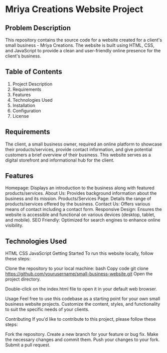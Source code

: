 # Mriya Creations Website Project

## Problem Description
This repository contains the source code for a website created for a client's small business - Mriya Creations. The website is built using HTML, CSS, and JavaScript to provide a clean and user-friendly online presence for the client's business.

## Table of Contents
1. Project Description
2. Requirements
3. Features
4. Technologies Used
5. Installation
6. Configuration
7. License


## Requirements
The client, a small business owner, required an online platform to showcase their products/services, provide contact information, and give potential customers a brief overview of their business. This website serves as a digital storefront and informational hub for the client.

## Features
Homepage: Displays an introduction to the business along with featured products/services.
About Us: Provides background information about the business and its mission.
Products/Services Page: Details the range of products/services offered by the business.
Contact Us: Offers various means of contact including a contact form.
Responsive Design: Ensures the website is accessible and functional on various devices (desktop, tablet, and mobile).
SEO Friendly: Optimized for search engines to enhance online visibility.

## Technologies Used
HTML
CSS
JavaScript
Getting Started
To run this website locally, follow these steps:

Clone the repository to your local machine:
bash
Copy code
git clone https://github.com/yourusername/small-business-website.git
Open the project directory.

Double-click on the index.html file to open it in your default web browser.

Usage
Feel free to use this codebase as a starting point for your own small business website projects. Customize the content, styles, and functionality to suit the specific needs of your clients.

Contributing
If you'd like to contribute to this project, please follow these steps:

Fork the repository.
Create a new branch for your feature or bug fix.
Make the necessary changes and commit them.
Push your changes to your fork.
Submit a pull request.
